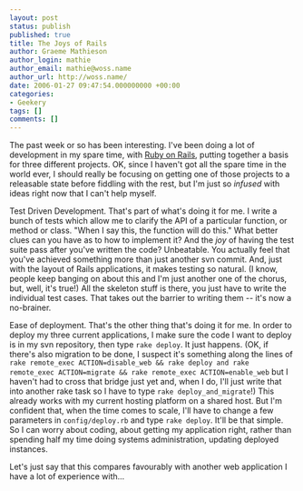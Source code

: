 ```yaml
---
layout: post
status: publish
published: true
title: The Joys of Rails
author: Graeme Mathieson
author_login: mathie
author_email: mathie@woss.name
author_url: http://woss.name/
date: 2006-01-27 09:47:54.000000000 +00:00
categories:
- Geekery
tags: []
comments: []
---
```

The past week or so has been interesting.  I've been doing a lot of development in my spare time, with <a href="http://www.rubyonrails.org/">Ruby on Rails</a>, putting together a basis for three different projects.  OK, since I haven't got all the spare time in the world ever, I should really be focusing on getting one of those projects to a releasable state before fiddling with the rest, but I'm just so *infused* with ideas right now that I can't help myself.

Test Driven Development.  That's part of what's doing it for me.  I write a bunch of tests which allow me to clarify the API of a particular function, or method or class.  "When I say this, the function will do this."  What better clues can you have as to how to implement it?  And the *joy* of having the test suite pass after you've written the code?  Unbeatable.  You actually feel that you've achieved something more than just another svn commit.  And, just with the layout of Rails applications, it makes testing so natural.  (I know, people keep banging on about this and I'm just another one of the chorus, but, well, it's true!)  All the skeleton stuff is there, you just have to write the individual test cases.  That takes out the barrier to writing them -- it's now a no-brainer.

Ease of deployment.  That's the other thing that's doing it for me.  In order to deploy my three current applications, I make sure the code I want to deploy is in my svn repository, then type `rake deploy`.  It just happens.  (OK, if there's also migration to be done, I suspect it's something along the lines of `rake remote_exec ACTION=disable_web && rake deploy and rake remote_exec ACTION=migrate && rake remote_exec ACTION=enable_web` but I haven't had to cross that bridge just yet and, when I do, I'll just write that into another rake task so I have to type `rake deploy_and_migrate`!)  This already works with my current hosting platform on a shared host.  But I'm confident that, when the time comes to scale, I'll have to change a few parameters in `config/deploy.rb` and type `rake deploy`.  It'll be that simple.  So I can worry about coding, about getting my application right, rather than spending half my time doing systems administration, updating deployed instances.

Let's just say that this compares favourably with another web application I have a lot of experience with...

